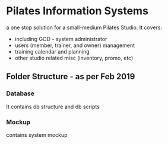 # Pilates Information Systems
a one stop solution for a small-medium Pilates Studio. 
It covers:
  *  including GOD - system administrator  
  *  users (member, trainer, and owner) management
  *  training calendar and planning
  *  other studio related misc (inventory, promo, etc)
  
## Folder Structure - as per Feb 2019
<h3>Database</h3>
  It contains db structure and db scripts  
<h3>Mockup  </h3>
  contains system mockup
